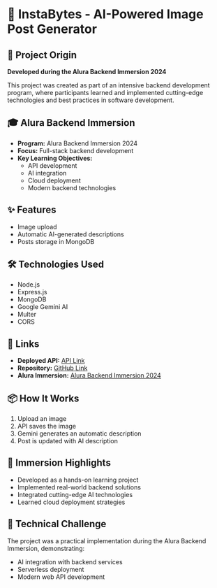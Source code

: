 # 📸 InstaBytes - AI-Powered Image Post Generator

## 🚀 Project Origin
**Developed during the Alura Backend Immersion 2024**

This project was created as part of an intensive backend development program, where participants learned and implemented cutting-edge technologies and best practices in software development.

## 🎓 Alura Backend Immersion
- **Program:** Alura Backend Immersion 2024
- **Focus:** Full-stack backend development
- **Key Learning Objectives:**
  - API development
  - AI integration
  - Cloud deployment
  - Modern backend technologies

## ✨ Features
- Image upload
- Automatic AI-generated descriptions
- Posts storage in MongoDB

## 🛠 Technologies Used
- Node.js
- Express.js
- MongoDB
- Google Gemini AI
- Multer
- CORS

## 🔗 Links
- **Deployed API:** [API Link](https://alura-backend-instabytes-23370901243.southamerica-east1.run.app/posts)
- **Repository:** [GitHub Link](https://github.com/k1ngS/alura-backend-instabytes)
- **Alura Immersion:** [Alura Backend Immersion 2024](https://www.alura.com.br)

## 📦 How It Works
1. Upload an image
2. API saves the image
3. Gemini generates an automatic description
4. Post is updated with AI description

## 🌟 Immersion Highlights
- Developed as a hands-on learning project
- Implemented real-world backend solutions
- Integrated cutting-edge AI technologies
- Learned cloud deployment strategies

## 🧠 Technical Challenge
The project was a practical implementation during the Alura Backend Immersion, demonstrating:
- AI integration with backend services
- Serverless deployment
- Modern web API development
